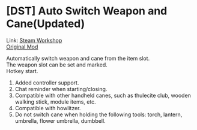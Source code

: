# [DST] Auto Switch Weapon and Cane(Updated)

Link: [Steam Workshop](https://steamcommunity.com/sharedfiles/itemedittext/?id=3225478506)  
[Original Mod](https://steamcommunity.com/sharedfiles/filedetails/?id=2781167240)  

Automatically switch weapon and cane from the item slot.  
The weapon slot can be set and marked.  
Hotkey start.  

1. Added controller support.  
2. Chat reminder when starting/closing.  
3. Compatible with other handheld canes, such as thulecite club, wooden walking stick, module items, etc.  
4. Compatible with howlitzer.  
5. Do not switch cane when holding the following tools: torch, lantern, umbrella, flower umbrella, dumbbell.  
